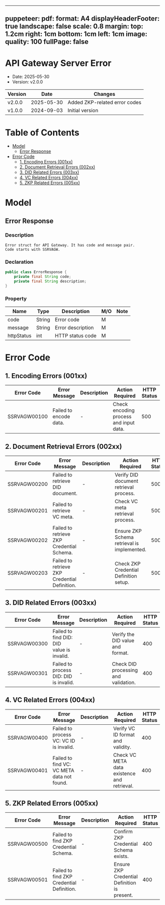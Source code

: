 
---
puppeteer:
pdf:
format: A4
displayHeaderFooter: true
landscape: false
scale: 0.8
margin:
top: 1.2cm
right: 1cm
bottom: 1cm
left: 1cm
image:
quality: 100
fullPage: false
---

# API Gateway Server Error

- Date: 2025-05-30
- Version: v2.0.0

| Version | Date       | Changes                      |
|---------|------------|------------------------------|
| v2.0.0  | 2025-05-30 | Added ZKP-related error codes |
| v1.0.0  | 2024-09-03 | Initial version              |

<div style="page-break-after: always;"></div>

# Table of Contents
- [Model](#model)
  - [Error Response](#error-response)
- [Error Code](#error-code)
  - [1. Encoding Errors (001xx)](#1-encoding-errors-001xx)
  - [2. Document Retrieval Errors (002xx)](#2-document-retrieval-errors-002xx)
  - [3. DID Related Errors (003xx)](#3-did-related-errors-003xx)
  - [4. VC Related Errors (004xx)](#4-vc-related-errors-004xx)
  - [5. ZKP Related Errors (005xx)](#5-zkp-related-errors-005xx)

# Model

## Error Response

### Description
```
Error struct for API Gateway. It has code and message pair.
Code starts with SSRVAGW.
```

### Declaration
```java
public class ErrorResponse {
    private final String code;
    private final String description;
}
```

### Property

| Name        | Type   | Description         | **M/O** | **Note** |
|-------------|--------|---------------------|---------|----------|
| code        | String | Error code          | M       |          |
| message     | String | Error description   | M       |          |
| httpStatus  | int    | HTTP status code    | M       |          |

# Error Code

## 1. Encoding Errors (001xx)

| Error Code       | Error Message              | Description | Action Required                        | HTTP Status |
|------------------|----------------------------|-------------|----------------------------------------|-------------|
| SSRVAGW00100     | Failed to encode data.     | -           | Check encoding process and input data. | 500         |

## 2. Document Retrieval Errors (002xx)

| Error Code       | Error Message                                 | Description | Action Required                                | HTTP Status |
|------------------|-----------------------------------------------|-------------|------------------------------------------------|-------------|
| SSRVAGW00200     | Failed to retrieve DID document.              | -           | Verify DID document retrieval process.         | 500         |
| SSRVAGW00201     | Failed to retrieve VC meta.                   | -           | Check VC meta retrieval process.               | 500         |
| SSRVAGW00202     | Failed to retrieve ZKP Credential Schema.     | -           | Ensure ZKP Schema retrieval is implemented.    | 500         |
| SSRVAGW00203     | Failed to retrieve ZKP Credential Definition. | -           | Check ZKP Credential Definition setup.         | 500         |

## 3. DID Related Errors (003xx)

| Error Code       | Error Message                              | Description | Action Required                      | HTTP Status |
|------------------|--------------------------------------------|-------------|--------------------------------------|-------------|
| SSRVAGW00300     | Failed to find DID: DID value is invalid.  | -           | Verify the DID value and format.     | 400         |
| SSRVAGW00301     | Failed to process DID: DID is invalid.     | -           | Check DID processing and validation. | 400         |

## 4. VC Related Errors (004xx)

| Error Code       | Error Message                                | Description | Action Required                            | HTTP Status |
|------------------|----------------------------------------------|-------------|--------------------------------------------|-------------|
| SSRVAGW00400     | Failed to process VC: VC ID is invalid.      | -           | Verify VC ID format and validity.          | 400         |
| SSRVAGW00401     | Failed to find VC: VC META data not found.   | -           | Check VC META data existence and retrieval.| 400         |

## 5. ZKP Related Errors (005xx)

| Error Code       | Error Message                                | Description | Action Required                             | HTTP Status |
|------------------|----------------------------------------------|-------------|---------------------------------------------|-------------|
| SSRVAGW00500     | Failed to find ZKP Credential Schema.        | -           | Confirm ZKP Credential Schema exists.       | 400         |
| SSRVAGW00501     | Failed to find ZKP Credential Definition.    | -           | Ensure ZKP Credential Definition is present.| 400         |
